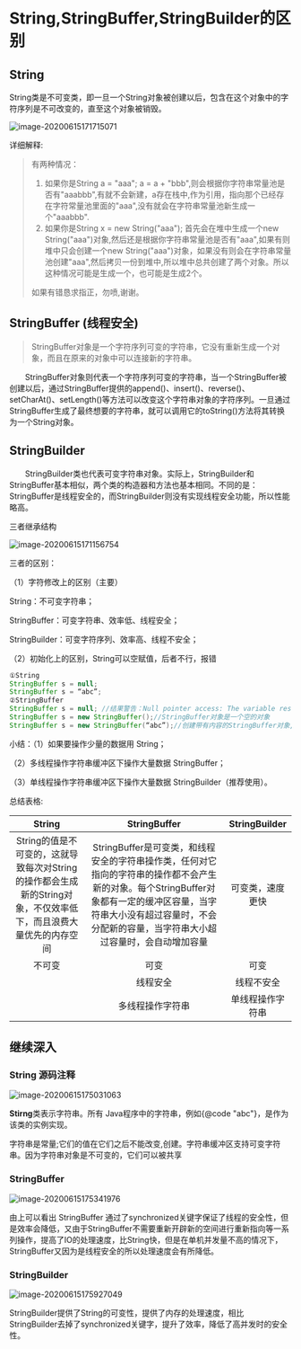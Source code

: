 # String,StringBuffer,StringBuilder的区别



## String

String类是不可变类，即一旦一个String对象被创建以后，包含在这个对象中的字符序列是不可改变的，直至这个对象被销毁。

![image-20200615171715071](H:\MsbSpace\Zero\Record-document\Java\JavaEE\IMAGE\String赋值图.png)

详细解释:

> 有两种情况：
>
> 1. 如果你是String a = "aaa"; a = a + "bbb",则会根据你字符串常量池是否有"aaabbb",有就不会新建，a存在栈中,作为引用，指向那个已经存在字符常量池里面的"aaa",没有就会在字符串常量池新生成一个"aaabbb". 
> 2. 如果你是String x = new String("aaa"); 首先会在堆中生成一个new String("aaa")对象,然后还是根据你字符串常量池是否有"aaa",如果有则堆中只会创建一个new String("aaa")对象，如果没有则会在字符串常量池创建"aaa",然后拷贝一份到堆中,所以堆中总共创建了两个对象。所以这种情况可能是生成一个，也可能是生成2个。 
>
> 如果有错恳求指正，勿喷,谢谢。 

## StringBuffer (线程安全)

>  StringBuffer对象是一个字符序列可变的字符串，它没有重新生成一个对象，而且在原来的对象中可以连接新的字符串。

  StringBuffer对象则代表一个字符序列可变的字符串，当一个StringBuffer被创建以后，通过StringBuffer提供的append()、insert()、reverse()、setCharAt()、setLength()等方法可以改变这个字符串对象的字符序列。一旦通过StringBuffer生成了最终想要的字符串，就可以调用它的toString()方法将其转换为一个String对象。

## StringBuilder
  StringBuilder类也代表可变字符串对象。实际上，StringBuilder和StringBuffer基本相似，两个类的构造器和方法也基本相同。不同的是：StringBuffer是线程安全的，而StringBuilder则没有实现线程安全功能，所以性能略高。

三者继承结构

![image-20200615171156754](H:\MsbSpace\Zero\Record-document\Java\JavaEE\String继承图.png)



三者的区别：

（1）字符修改上的区别（主要）

String：不可变字符串；

StringBuffer：可变字符串、效率低、线程安全；

StringBuilder：可变字符序列、效率高、线程不安全；

（2）初始化上的区别，String可以空赋值，后者不行，报错

```java
①String
StringBuffer s = null;   
StringBuffer s = “abc”;   
②StringBuffer
StringBuffer s = null; //结果警告：Null pointer access: The variable result can only be null at this location
StringBuffer s = new StringBuffer();//StringBuffer对象是一个空的对象
StringBuffer s = new StringBuffer(“abc”);//创建带有内容的StringBuffer对象,对象的内容就是字符串”
```

小结：（1）如果要操作少量的数据用 String；

（2）多线程操作字符串缓冲区下操作大量数据 StringBuffer；

（3）单线程操作字符串缓冲区下操作大量数据 StringBuilder（推荐使用）。

总结表格:

|                            String                            |                         StringBuffer                         |  StringBuilder   |
| :----------------------------------------------------------: | :----------------------------------------------------------: | :--------------: |
| String的值是不可变的，这就导致每次对String的操作都会生成新的String对象，不仅效率低下，而且浪费大量优先的内存空间 | StringBuffer是可变类，和线程安全的字符串操作类，任何对它指向的字符串的操作都不会产生新的对象。每个StringBuffer对象都有一定的缓冲区容量，当字符串大小没有超过容量时，不会分配新的容量，当字符串大小超过容量时，会自动增加容量 | 可变类，速度更快 |
|                            不可变                            |                             可变                             |       可变       |
|                                                              |                           线程安全                           |    线程不安全    |
|                                                              |                       多线程操作字符串                       | 单线程操作字符串 |



## 继续深入

### String 源码注释

![image-20200615175031063](H:\MsbSpace\Zero\Record-document\Java\JavaEE\IMAGE\String源码.png)

**Stirng**类表示字符串。所有 Java程序中的字符串，例如{@code "abc"}，是作为该类的实例实现。

字符串是常量;它们的值在它们之后不能改变,创建。字符串缓冲区支持可变字符串。因为字符串对象是不可变的，它们可以被共享

### StringBuffer

![image-20200615175341976](H:\MsbSpace\Zero\Record-document\Java\JavaEE\IMAGE\StringBuffer源码.png)

由上可以看出 StringBuffer 通过了synchronized关键字保证了线程的安全性，但是效率会降低，又由于StringBuffer不需要重新开辟新的空间进行重新指向等一系列操作，提高了IO的处理速度，比String快，但是在单机并发量不高的情况下，StringBuffer又因为是线程安全的所以处理速度会有所降低。

### StringBuilder

![image-20200615175927049](H:\MsbSpace\Zero\Record-document\Java\JavaEE\IMAGE\StringBuilder源码.png)

StringBuilder提供了String的可变性，提供了内存的处理速度，相比StringBuilder去掉了synchronized关键字，提升了效率，降低了高并发时的安全性。